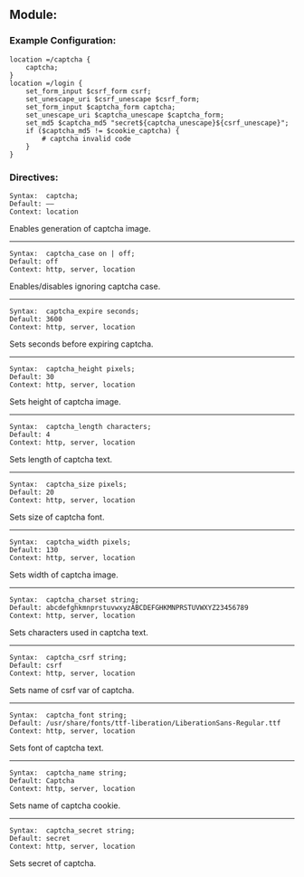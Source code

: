 ## Module:

### Example Configuration:

``` nginx
location =/captcha {
    captcha;
}
location =/login {
    set_form_input $csrf_form csrf;
    set_unescape_uri $csrf_unescape $csrf_form;
    set_form_input $captcha_form captcha;
    set_unescape_uri $captcha_unescape $captcha_form;
    set_md5 $captcha_md5 "secret${captcha_unescape}${csrf_unescape}";
    if ($captcha_md5 != $cookie_captcha) {
        # captcha invalid code
    }
}
```

### Directives:

    Syntax:  captcha;
    Default: ——
    Context: location

Enables generation of captcha image.<hr>

    Syntax:  captcha_case on | off;
    Default: off
    Context: http, server, location

Enables/disables ignoring captcha case.<hr>

    Syntax:  captcha_expire seconds;
    Default: 3600
    Context: http, server, location

Sets seconds before expiring captcha.<hr>

    Syntax:  captcha_height pixels;
    Default: 30
    Context: http, server, location

Sets height of captcha image.<hr>

    Syntax:  captcha_length characters;
    Default: 4
    Context: http, server, location

Sets length of captcha text.<hr>

    Syntax:  captcha_size pixels;
    Default: 20
    Context: http, server, location

Sets size of captcha font.<hr>

    Syntax:  captcha_width pixels;
    Default: 130
    Context: http, server, location

Sets width of captcha image.<hr>

    Syntax:  captcha_charset string;
    Default: abcdefghkmnprstuvwxyzABCDEFGHKMNPRSTUVWXYZ23456789
    Context: http, server, location

Sets characters used in captcha text.<hr>

    Syntax:  captcha_csrf string;
    Default: csrf
    Context: http, server, location

Sets name of csrf var of captcha.<hr>

    Syntax:  captcha_font string;
    Default: /usr/share/fonts/ttf-liberation/LiberationSans-Regular.ttf
    Context: http, server, location

Sets font of captcha text.<hr>

    Syntax:  captcha_name string;
    Default: Captcha
    Context: http, server, location

Sets name of captcha cookie.<hr>

    Syntax:  captcha_secret string;
    Default: secret
    Context: http, server, location

Sets secret of captcha.
